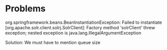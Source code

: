 # Problems

org.springframework.beans.BeanInstantiationException:
Failed to instantiate [org.apache.solr.client.solrj.SolrClient]: Factory method 'solrClient' threw exception; nested exception is java.lang.IllegalArgumentException

Solution: We must have to mention queue size